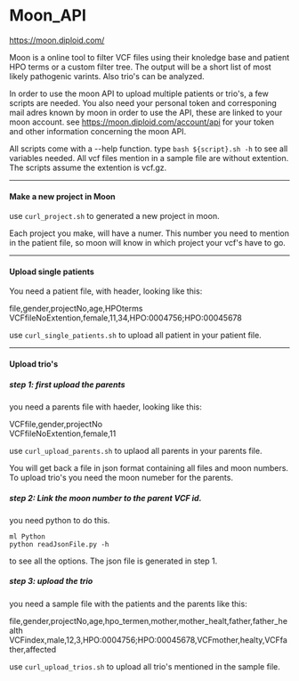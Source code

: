 # Moon_API
https://moon.diploid.com/

Moon is a online tool to filter VCF files using their knoledge base and patient HPO terms or a custom filter tree. The output will be a short list of most likely pathogenic varints. Also trio's can be analyzed.

In order to use the moon API to upload multiple patients or trio's, a few scripts are needed. 
You also need your personal token and corresponing mail adres known by moon in order to use the API, these are linked to your moon account.
see https://moon.diploid.com/account/api for your token and other information concerning the moon API.

All scripts come with a --help function. type ``` bash ${script}.sh -h ``` to see all variables needed.
All vcf files mention in a sample file are without extention. 
The scripts assume the extention is vcf.gz.
____________________________________________________________________
#### Make a new project in Moon
use ```curl_project.sh``` to generated a new project in  moon.

Each project you make, will have a numer. This number you need to mention in the patient file, so moon will know in which project your vcf's have to go.

___________________________________________________________________
#### Upload single patients
You need a patient file, with header, looking like this:

file,gender,projectNo,age,HPOterms                                                                                    
VCFfileNoExtention,female,11,34,HPO:0004756;HPO:00045678

use ```curl_single_patients.sh``` to upload all patient in your patient file.

__________________________________________________________________
#### Upload trio's
##### step 1: first upload the parents
you need a parents file with haeder, looking like this:

VCFfile,gender,projectNo                                                                    
VCFfileNoExtention,female,11

use ```curl_upload_parents.sh``` to uplaod all parents in your parents file.

You will get back a file in json format containing all files and moon numbers. To upload trio's you need the moon numeber for the parents.

##### step 2: Link the moon number to the parent VCF id.
you need python to do this.
```
ml Python
python readJsonFile.py -h
```
to see all the options. The json file is generated in step 1.

##### step 3: upload the trio
you need a sample file with the patients and the parents like this:

file,gender,projectNo,age,hpo_termen,mother,mother_healt,father,father_health
VCFindex,male,12,3,HPO:0004756;HPO:00045678,VCFmother,healty,VCFfather,affected

use ```curl_upload_trios.sh``` to upload all trio's mentioned in the sample file.












